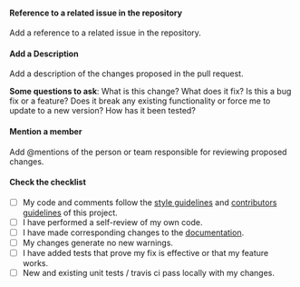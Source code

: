 #### Reference to a related issue in the repository
Add a reference to a related issue in the repository.

#### Add a Description
Add a description of the changes proposed in the pull request.

**Some questions to ask**:
What is this change?
What does it fix?
Is this a bug fix or a feature? Does it break any existing functionality or force me to update to a new version?
How has it been tested?

#### Mention a member
Add @mentions of the person or team responsible for reviewing proposed changes.

#### Check the checklist

- [ ] My code and comments follow the [style guidelines](https://opensimulationinterface.github.io/osi-documentation/osi/commenting.html) and [contributors guidelines](https://opensimulationinterface.github.io/osi-documentation/osi/howtocontribute.html) of this project.
- [ ] I have performed a self-review of my own code.
- [ ] I have made corresponding changes to the [documentation](https://github.com/OpenSimulationInterface/osi-documentation).
- [ ] My changes generate no new warnings.
- [ ] I have added tests that prove my fix is effective or that my feature works.
- [ ] New and existing unit tests / travis ci pass locally with my changes.